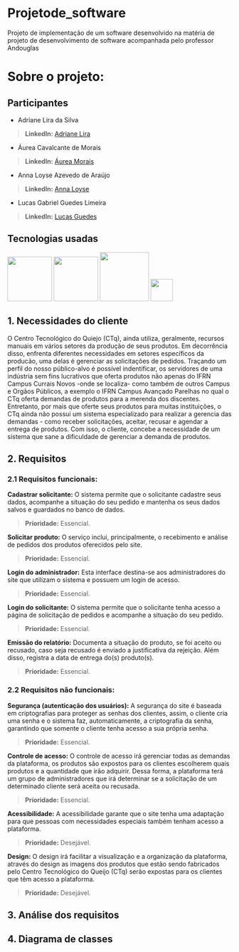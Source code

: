 # Projetode_software
Projeto de implementação de um software desenvolvido na matéria de projeto de desenvolvimento de software acompanhada pelo professor Andouglas

<h1>Sobre o projeto:</h1>

<h2>Participantes</h2>

* Adriane Lira da Silva 
>**Linkedln:** [Adriane Lira](https://www.linkedin.com/in/adriane-lira-5399a0218/)

* Áurea Cavalcante de Morais 
>**Linkedln:** [Áurea Morais](https://www.linkedin.com/in/%C3%A1urea-morais-2077b0260/)

* Anna Loyse Azevedo de Araújo
>**Linkedln:** [Anna Loyse](https://www.linkedin.com/in/loyse-azevedo-1bb7aa260/)

* Lucas Gabriel Guedes Limeira 
>**Linkedln:** [Lucas Guedes](https://www.linkedin.com/in/lucas-guedes-0b58a61b0/)

<h2>Tecnologias usadas</h2>
<div class="row">
  <div class="col-sm-4">
   <img src="https://www.opus-software.com.br/wp-content/uploads/2018/09/nodejs.jpg" width="100">
   <img src="https://s3images.coroflot.com/user_files/individual_files/large_474993_8JKPIOE8SHnbazdmDqIJI87DH.jpg" width="100">
   <img src="https://user-images.githubusercontent.com/106175060/210423736-f3ff3c6b-01ab-453a-b9f5-5c4c78f86b51.jpg" width="110">
   <img src="https://user-images.githubusercontent.com/106175060/210424306-d0066a48-7c6e-4b9b-93c4-8ffd1b918cc1.png" width="50">    
  </div>
</div>

<h2>1. Necessidades do cliente</h2>

O Centro Tecnológico do Quiejo (CTq), ainda utiliza, geralmente, recursos manuais em vários setores da produção de seus produtos. Em decorrência disso, enfrenta diferentes necessidades em setores específicos da producão, uma delas é gerenciar as solicitações de pedidos. Traçando um perfil do nosso público-alvo é possível indentificar, os servidores de uma indústria sem fins lucrativos que oferta produtos não apenas do IFRN Campus Currais Novos -onde se localiza- como também de outros Campus e Orgãos Públicos, a exemplo o IFRN Campus Avançado Parelhas no qual o CTq oferta demandas de produtos para a merenda dos discentes. Entretanto, por mais que oferte seus produtos para muitas instituições, o CTq ainda não possui um sistema especializado para realizar a gerencia das demandas - como receber solicitações, aceitar, recusar e agendar a entrega de produtos. Com isso, o cliente, concebe a necessidade de um sistema que sane a dificuldade de gerenciar a demanda de produtos.

<h2>2. Requisitos</h2>

<h3>2.1 Requisitos funcionais:</h3>

**Cadastrar solicitante:** O sistema permite que o solicitante cadastre seus dados, acompanhe a situação do seu pedido e mantenha os seus dados salvos e guardados no banco de dados.
>**Prioridade:** Essencial.

**Solicitar produto:** O serviço inclui, principalmente, o recebimento e análise de pedidos dos produtos oferecidos pelo site. 
>**Prioridade:** Essencial.

**Login do administrador:** Esta interface destina-se aos administradores do site que utilizam o sistema e possuem um login de acesso.
>**Prioridade:** Essencial.

**Login do solicitante:** O sistema permite que o solicitante tenha acesso a página de solicitação de pedidos e acompanhe a situação do seu pedido. 
>**Prioridade:** Essencial.

**Emissão do relatório:** Documenta a situação do produto, se foi aceito ou recusado, caso seja recusado é enviado a justificativa da rejeição. Além disso, registra a data de entrega do(s) produto(s). 
>**Prioridade:** Essencial.

<h3>2.2 Requisitos não funcionais:</h3> 

**Segurança (autenticação dos usuários):** A segurança do site é baseada em criptografias para proteger as senhas dos clientes, assim, o cliente cria uma senha e o sistema  faz, automaticamente, a criptografia da senha, garantindo que somente o cliente tenha acesso a sua própria senha.
>**Prioridade:** Essencial.

**Controle de acesso:** O controle de acesso irá gerenciar todas as demandas da plataforma, os produtos são expostos para os clientes escolherem quais produtos e a quantidade que irão adquirir. Dessa forma, a plataforma terá um grupo de administradores que irá determinar se a solicitação de um determinado cliente  será aceita ou recusada.
>**Prioridade:** Essencial.
 
**Acessibilidade:** A acessibilidade garante que o site tenha uma adaptação para que pessoas com necessidades especiais também tenham acesso a plataforma. 
>**Prioridade:** Desejável.

**Design:** O design irá facilitar a visualização e a organização da plataforma, através do design as imagens dos produtos que estão sendo fabricados pelo Centro Tecnológico do Queijo (CTq) serão expostas para os clientes que têm acesso a plataforma.
>**Prioridade:** Desejável.

<h2>3. Análise dos requisitos</h2>

<h2>4. Diagrama de classes</h2>






